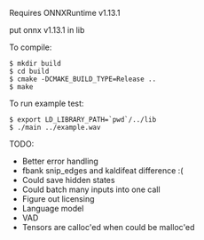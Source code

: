 Requires ONNXRuntime v1.13.1

put onnx v1.13.1 in lib


To compile:
```
$ mkdir build
$ cd build
$ cmake -DCMAKE_BUILD_TYPE=Release ..
$ make
```

To run example test:
```
$ export LD_LIBRARY_PATH=`pwd`/../lib
$ ./main ../example.wav
```



TODO:
* Better error handling
* fbank snip_edges and kaldifeat difference :(
* Could save hidden states
* Could batch many inputs into one call
* Figure out licensing
* Language model
* VAD
* Tensors are calloc'ed when could be malloc'ed